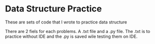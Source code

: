 # Data Structure Practice
These are sets of code that I wrote to practice data structure

There are 2 fiels for each problems. A .txt file and a .py file. The .txt is to practice without IDE and the .py is saved wile testing them on IDE. 
